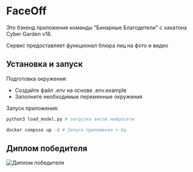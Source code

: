 # FaceOff

Это бэкенд приложения команды "Бинарные Благодетели" с хакатона Cyber Garden v18.

Сервис предоставляет функционал блюра лиц на фото и видео

## Установка и запуск

Подготовка окружения:
- Создайте файл .env на основе .env.example
- Заполните необходимые переменные окружения

Запуск приложения:
```bash
python3 load_model.py # загрузка весов нейросети

docker compose up -d # Запуск приложения + бд
```

## Диплом победителя
![Диплом победителя](media/winners_diploma.jpg)